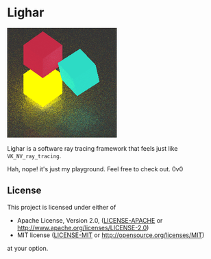 # Lighar

![Lighar output](1.bmp)

Lighar is a software ray tracing framework that feels just like `VK_NV_ray_tracing`.

Hah, nope! it's just my playground. Feel free to check out. 0v0

## License

This project is licensed under either of

* Apache License, Version 2.0, ([LICENSE-APACHE](LICENSE-APACHE) or http://www.apache.org/licenses/LICENSE-2.0)
* MIT license ([LICENSE-MIT](LICENSE-MIT) or http://opensource.org/licenses/MIT)

at your option.
